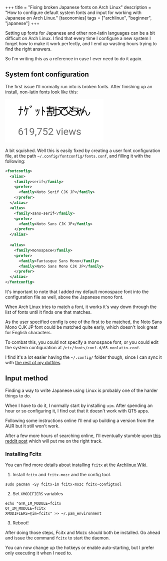 +++
title = "Fixing broken Japanese fonts on Arch Linux"
description = "How to configure default system fonts and input for working with Japanese on Arch Linux."
[taxonomies]
tags = ["archlinux", "beginner", "japanese"]
+++

Setting up fonts for Japanese and other non-latin languages can be a bit difficult on Arch Linux. I find that every time I configure a new system I forget how to make it work perfectly,
and I end up wasting hours trying to find the right answers.

So I'm writing this as a reference in case I ever need to do it again.

## System font configuration

The first issue I'll normally run into is broken fonts. After finishing up an install, non-latin fonts look like this:

![Split the nugget please Dad](./nagetto-watte-touchan.png)

A bit squished. Well this is easily fixed by creating a user font configuration file, at the path `~/.config/fontconfig/fonts.conf`, and filling it with the following:

```xml
<fontconfig>
  <alias>
    <family>serif</family>
    <prefer>
      <family>Noto Serif CJK JP</family>
    </prefer>
  </alias>
  <alias>
    <family>sans-serif</family>
    <prefer>
      <family>Noto Sans CJK JP</family>
    </prefer>
  </alias>

  <alias>
    <family>monospace</family>
    <prefer>
      <family>Fantasque Sans Mono</family>
      <family>Noto Sans Mono CJK JP</family>
    </prefer>
  </alias>
</fontconfig>
```

It's important to note that I added my default monospace font into the configuration file as well, above the Japanese mono font.

When Arch Linux tries to match a font, it works it's way down through the list of fonts until it finds one that matches.

As the user specified config is one of the first to be matched,
the Noto Sans Mono CJK JP font could be matched quite early, which doesn't look great for English characters.

To combat this, you could not specify a monospace font, or you could edit the system configuration at `/etc/fonts/conf.d/65-nonlatin.conf`.

I find it's a lot easier having the `~/.config/` folder though, since I can sync it with [the rest of my dotfiles](https://github.com/bennetthardwick/dotfiles).

## Input method

Finding a way to write Japanese using Linux is probably one of the harder things to do.

When I have to do it, I normally start by installing `uim`. After spending an hour or so configuring it, I find out that it doesn't work with QT5 apps.

Following some instructions online I'll end up building a version from the AUR but it still won't work.

After a few more hours of searching online, I'll eventually
stumble upon [this reddit post](https://www.reddit.com/r/archlinux/comments/8gw9em/uimanthy_anki/) which will put me on the right track.

### Installing Fcitx

You can find more details about installing `fcitx` at the [Archlinux Wiki](https://wiki.archlinux.org/index.php/Fcitx).

1. Install `fcitx` and `fcitx-mozc` and the config tool.

```
sudo pacman -Sy fcitx-im fcitx-mozc fcitx-configtool
```

2. Set `XMODIFIERS` variables

```
echo "GTK_IM_MODULE=fcitx
QT_IM_MODULE=fcitx
XMODIFIERS=@im=fcitx" >> ~/.pam_environment
```

3. Reboot!

After doing those steps, Fcitx and Mozc should both be installed. Go ahead and issue the command `fcitx` to start the daemon.

You can now change up the hotkeys or enable auto-starting, but I prefer only executing it when I need to.

